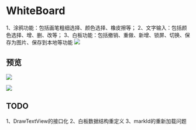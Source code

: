 # WhiteBoard

1、涂鸦功能：包括画笔粗细选择、颜色选择、橡皮擦等；
2、文字输入：包括颜色选择、增、删、改等；
3、白板功能：包括撤销、重做、新增、锁屏、切换、保存为图片、保存到本地等功能
![](https://github.com/guanpy/WhiteBoard/blob/master/screenshot/main.jpg)  

## 预览
![](https://github.com/guanpy/WhiteBoard/blob/master/screenshot/main_pen.gif)  

![](https://github.com/guanpy/WhiteBoard/blob/master/screenshot/main_text.gif)
## TODO
1、DrawTextView的接口化
2、白板数据结构重定义
3、markId的重新加载问题
